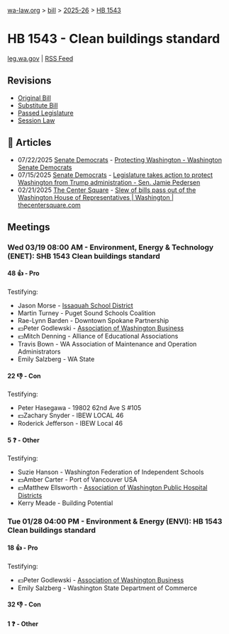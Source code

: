 [wa-law.org](/) > [bill](/bill/) > [2025-26](/bill/2025-26/) > [HB 1543](/bill/2025-26/hb/1543/)

# HB 1543 - Clean buildings standard
[leg.wa.gov](https://app.leg.wa.gov/billsummary?BillNumber=1543&Year=2025&Initiative=false) | [RSS Feed](./rss.xml)

## Revisions
* [Original Bill](1/)
* [Substitute Bill](S/)
* [Passed Legislature](S.PL/)
* [Session Law](S.SL/)

## 📰 Articles
* 07/22/2025 [Senate Democrats](/org/senate_democrats/) - [Protecting Washington - Washington Senate Democrats](https://senatedemocrats.wa.gov/protecting-washington/#:~:text=HB%201543)
* 07/15/2025 [Senate Democrats](/org/senate_democrats/) - [Legislature takes action to protect Washington from Trump administration - Sen. Jamie Pedersen](https://senatedemocrats.wa.gov/pedersen/2025/07/15/legislature-takes-action-to-protect-washington-from-trump-administration/#:~:text=HB%201543)
* 02/21/2025 [The Center Square](/org/the_center_square/) - [Slew of bills pass out of the Washington House of Representatives | Washington | thecentersquare.com](https://www.thecentersquare.com/washington/article_67329b24-eff2-11ef-8f14-c7be1b7a4b31.html#:~:text=Substitute%20House%20Bill%201543)

## Meetings
### Wed 03/19 08:00 AM - Environment, Energy & Technology (ENET): SHB 1543 Clean buildings standard
#### 48 👍 - Pro
Testifying:
* Jason Morse - [Issaquah School District](/org/issaquah_school_district/)
* Martin Turney - Puget Sound Schools Coalition
* Rae-Lynn Barden - Downtown Spokane Partnership
* 💵Peter Godlewski - [Association of Washington Business](/org/association_of_washington_business/)
* 💵Mitch Denning - Alliance of Educational Associations
* Travis Bown - WA Association of Maintenance and Operation Administrators
* Emily Salzberg - WA State

#### 22 👎 - Con
Testifying:
* Peter Hasegawa - 19802 62nd Ave S #105
* 💵Zachary Snyder - IBEW LOCAL 46
* Roderick Jefferson - IBEW Local 46

#### 5 ❓ - Other
Testifying:
* Suzie Hanson - Washington Federation of Independent Schools
* 💵Amber Carter - Port of Vancouver USA
* 💵Matthew Ellsworth - [Association of Washington Public Hospital Districts](/org/association_of_washington_public_hospital_districts/)
* Kerry Meade - Building Potential

### Tue 01/28 04:00 PM - Environment & Energy (ENVI): HB 1543 Clean buildings standard
#### 18 👍 - Pro
Testifying:
* 💵Peter Godlewski - [Association of Washington Business](/org/association_of_washington_business/)
* Emily Salzberg - Washington State Department of Commerce

#### 32 👎 - Con

#### 1 ❓ - Other

